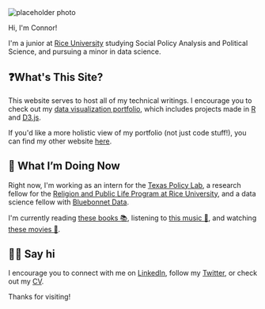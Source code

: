 ---
---

<img id="portrait" src="assets/me.jpg" alt="placeholder photo">

Hi, I'm Connor!

I'm a junior at [Rice University](https://www.rice.edu) studying Social Policy Analysis and Political Science, and pursuing a minor in data science.

## ❓What's This Site?

This website serves to host all of my technical writings. I encourage you to check out my [data visualization portfolio](https://connorrothschild.github.io/visualizations/), which includes projects made in [R](https://connorrothschild.github.io/r/) and [D3.js](https://connorrothschild.github.io/d3js/).

If you'd like a more holistic view of my portfolio (not just code stuff!), you can find my other website [here](https://www.connorrothschild.com).

## 📍 What I’m Doing Now

Right now, I'm working as an intern for the [Texas Policy Lab](https://www.texaspolicylab.org/profile/connor-rothschild/), a research fellow for the [Religion and Public Life Program at Rice University](https://rplp.rice.edu/staff-and-fellows), and a data science fellow with [Bluebonnet Data](https://www.bluebonnetdata.com).

I'm currently reading [these books 📚](https://www.goodreads.com/review/list/91140862?shelf=currently-reading), listening to [this music 🎵](https://open.spotify.com/user/12127359561), and watching [these movies 🍿](https://letterboxd.com/connorroth/).

## 👋🏻 Say hi

I encourage you to connect with me on [LinkedIn](https://www.linkedin.com/in/connor-rothschild/), follow my [Twitter](https://twitter.com/CL_Rothschild), or check out my [CV](https://connorrothschild.github.io/markdown-cv/).

Thanks for visiting!
